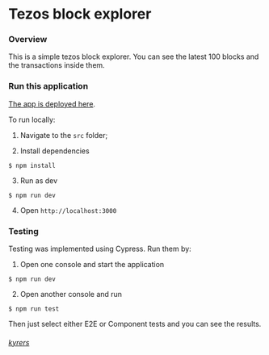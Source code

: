 # Tezos block explorer

### Overview

This is a simple tezos block explorer.
You can see the latest 100 blocks and the transactions inside them.

### Run this application

[The app is deployed here](https://tezos-block-explorer.vercel.app).

To run locally:

1. Navigate to the `src` folder;

2. Install dependencies

```
$ npm install
```

3. Run as dev

```
$ npm run dev
```

4. Open `http://localhost:3000`


### Testing

Testing was implemented using Cypress. Run them by:

1. Open one console and start the application

```
$ npm run dev
```

2. Open another console and run

```
$ npm run test
```

Then just select either E2E or Component tests and you can see the results.

###### [kyrers](https://twitter.com/kyre_rs)
